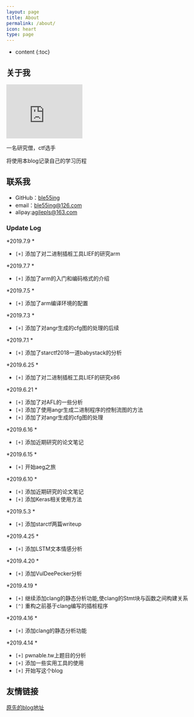 ```yaml
---
layout: page
title: About
permalink: /about/
icon: heart
type: page
---
```


* content
{:toc}

## 关于我

<iframe src="https://githubbadge.appspot.com/ble55ing?s=1" style="border: 0;height: 142px;width: 200px;overflow: hidden;" frameBorder="0"></iframe>

一名研究僧，ctf选手

将使用本blog记录自己的学习历程

## 联系我

* GitHub：[ble55ing](https://github.com/ble55ing)
* email：ble55ing@126.com
* alipay:agilepls@163.com

### Update Log

*2019.7.9 *
* `[+]` 添加了对二进制插桩工具LIEF的研究arm

*2019.7.7 *
* `[+]` 添加了arm的入门和编码格式的介绍

*2019.7.5 *
* `[+]` 添加了arm编译环境的配置

*2019.7.3 *
* `[+]` 添加了对angr生成的cfg图的处理的后续

*2019.7.1 *
* `[+]` 添加了starctf2018一道babystack的分析

*2019.6.25 *
* `[+]` 添加了对二进制插桩工具LIEF的研究x86

*2019.6.21 *
* `[+]` 添加了对AFL的一些分析
* `[+]` 添加了使用angr生成二进制程序的控制流图的方法
* `[+]` 添加了对angr生成的cfg图的处理


*2019.6.16 *
* `[+]` 添加近期研究的论文笔记

*2019.6.15 *
* `[+]` 开始aeg之旅

*2019.6.10 *
* `[+]` 添加近期研究的论文笔记
* `[+]` 添加Keras相关使用方法

*2019.5.3 *
* `[+]` 添加starctf两篇writeup

*2019.4.25 *
* `[+]` 添加LSTM文本情感分析

*2019.4.20 *
* `[+]` 添加VulDeePecker分析

*2019.4.19 *
* `[+]` 继续添加clang的静态分析功能,使clang的Stmt块与函数之间构建关系
* `[^]` 重构之前基于clang编写的插桩程序

*2019.4.16 *
* `[+]` 添加clang的静态分析功能

*2019.4.14 *
* `[+]` pwnable.tw上题目的分析
* `[+]` 添加一些实用工具的使用
* `[+]` 开始写这个blog

## 友情链接

[原先的blog地址](https://github.com/ble55ing)

